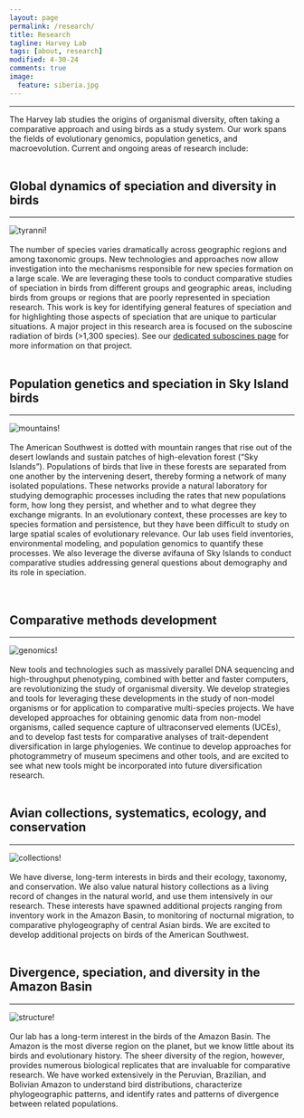 ```yaml
---
layout: page
permalink: /research/
title: Research
tagline: Harvey Lab
tags: [about, research]
modified: 4-30-24
comments: true
image:
  feature: siberia.jpg
---
```


***

The Harvey lab studies the origins of organismal diversity, often taking a comparative approach and using birds as a study system. Our work spans the fields of evolutionary genomics, population genetics, and macroevolution. Current and ongoing areas of research include:
<br><br>

## Global dynamics of speciation and diversity in birds
***

![tyranni!](/images/suboscines.png)
<br><br>
The number of species varies dramatically across geographic regions and among taxonomic groups. New technologies and approaches now allow investigation into the mechanisms responsible for new species formation on a large scale. We are leveraging these tools to conduct comparative studies of speciation in birds from different groups and geographic areas, including birds from groups or regions that are poorly represented in speciation research. This work is key for identifying general features of speciation and for highlighting those aspects of speciation that are unique to particular situations. A major project in this research area is focused on the suboscine radiation of birds (>1,300 species). See our [dedicated suboscines page](/suboscines/) for more information on that project.
<br><br>

## Population genetics and speciation in Sky Island birds
***

![mountains!](/images/sacramentomtns.jpg)
<br><br>
The American Southwest is dotted with mountain ranges that rise out of the desert lowlands and sustain patches of high-elevation forest (“Sky Islands”). Populations of birds that live in these forests are separated from one another by the intervening desert, thereby forming a network of many isolated populations. These networks provide a natural laboratory for studying demographic processes including the rates that new populations form, how long they persist, and whether and to what degree they exchange migrants. In an evolutionary context, these processes are key to species formation and persistence, but they have been difficult to study on large spatial scales of evolutionary relevance. Our lab uses field inventories, environmental modeling, and population genomics to quantify these processes. We also leverage the diverse avifauna of Sky Islands to conduct comparative studies addressing general questions about demography and its role in speciation.  
<br><br>

## Comparative methods development
***

![genomics!](/images/genomics.png)
<br><br>
New tools and technologies such as massively parallel DNA sequencing and high-throughput phenotyping, combined with better and faster computers, are revolutionizing the study of organismal diversity. We develop strategies and tools for leveraging these developments in the study of non-model organisms or for application to comparative multi-species projects. We have developed approaches for obtaining genomic data from non-model organisms, called sequence capture of ultraconserved elements (UCEs), and to develop fast tests for comparative analyses of trait-dependent diversification in large phylogenies. We continue to develop approaches for photogrammetry of museum specimens and other tools, and are excited to see what new tools might be incorporated into future diversification research.
<br><br>

## Avian collections, systematics, ecology, and conservation
***

![collections!](/images/photoscan.png)
<br><br>
We have diverse, long-term interests in birds and their ecology, taxonomy, and conservation. We also value natural history collections as a living record of changes in the natural world, and use them intensively in our research. These interests have spawned additional projects ranging from inventory work in the Amazon Basin, to monitoring of nocturnal migration, to comparative phylogeography of central Asian birds. We are excited to develop additional projects on birds of the American Southwest.
<br><br>

## Divergence, speciation, and diversity in the Amazon Basin
***

![structure!](/images/structure.png)
<br><br>
Our lab has a long-term interest in the birds of the Amazon Basin. The Amazon is the most diverse region on the planet, but we know little about its birds and evolutionary history. The sheer diversity of the region, however, provides numerous biological replicates that are invaluable for comparative research. We have worked extensively in the Peruvian, Brazilian, and Bolivian Amazon to understand bird distributions, characterize phylogeographic patterns, and identify rates and patterns of divergence between related populations.
<br><br>
